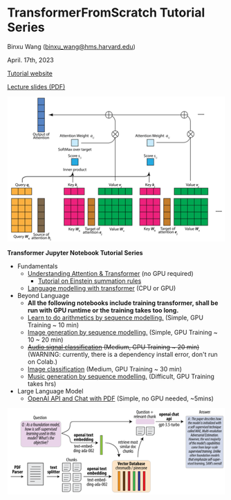 # TransformerFromScratch Tutorial Series

Binxu Wang (binxu_wang@hms.harvard.edu)

April. 17th, 2023

[Tutorial website](https://scholar.harvard.edu/binxuw/classes/machine-learning-scratch/materials/transformers) 

[Lecture slides (PDF)](https://scholar.harvard.edu/sites/scholar.harvard.edu/files/binxuw/files/mlfs_tutorial_nlp_transformer_ssl_updated.pdf)

![](media/AttentionSchematics_white-01.png)

**Transformer Jupyter Notebook Tutorial Series** 

* Fundamentals
  * [Understanding Attention & Transformer](https://colab.research.google.com/drive/1ZuhA6khlWm57WGZ8i38JH-gc5aJrvpvs?usp=sharing) (no GPU required)
     * [Tutorial on Einstein summation rules](https://colab.research.google.com/drive/1mizzN7iRlS2Du5TJvv7Wz7ecKOnpHzrQ?usp=sharing)
  * [Language modelling with transformer](https://colab.research.google.com/drive/1zZYzAopL__LW4glruSF9lnZYlEmSVI8j?usp=sharing) (CPU or GPU)
* Beyond Language 
  * **All the following notebooks include training transformer, shall be run with GPU runtime or the training takes too long.**
  * [Learn to do arithmetics by sequence modelling.](https://colab.research.google.com/drive/1vO71-o-8-3IrOe44Ha0nsHmUsEGVSC37?usp=sharing) (Simple, GPU Training ~ 10 min)
  * [Image generation by sequence modelling.](https://colab.research.google.com/drive/1UHlEbepqdvk68cYV1fvkmWl2TBKXfm8E?usp=sharing) (Simple, GPU Training ~ 10 ~ 20 min)
  * ~~[Audio signal classification](https://colab.research.google.com/drive/1O4XHOJyOu3_lyaPHAKJM_XTztrAb7VFP?usp=sharing) (Medium, GPU Training ~  20 min)~~ (WARNING: currently, there is a dependency install error, don't run on Colab.) 
  * [Image classification](https://colab.research.google.com/drive/1JDQQlLMGzo675AfrtkFn1kbuADtVemJz?usp=sharing) (Medium, GPU Training ~  30 min)
  * [Music generation by sequence modelling.](https://colab.research.google.com/drive/14zpzLpR4UBIzEQmeaXlMv_mDFYIv3Vht?usp=sharing) (Difficult, GPU Training takes hrs)
* Large Language Model
  * [OpenAI API and Chat with PDF](https://colab.research.google.com/drive/19mYEyavBhOnAbEQJQuztXAxWxyYbsQzi?usp=sharing) (Simple, no GPU needed, ~5mins)

![](media/ChatPDF_Schematics.png)

